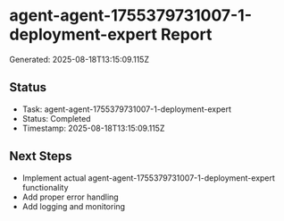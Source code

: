 # agent-agent-1755379731007-1-deployment-expert Report

Generated: 2025-08-18T13:15:09.115Z

## Status
- Task: agent-agent-1755379731007-1-deployment-expert
- Status: Completed
- Timestamp: 2025-08-18T13:15:09.115Z

## Next Steps
- Implement actual agent-agent-1755379731007-1-deployment-expert functionality
- Add proper error handling
- Add logging and monitoring
